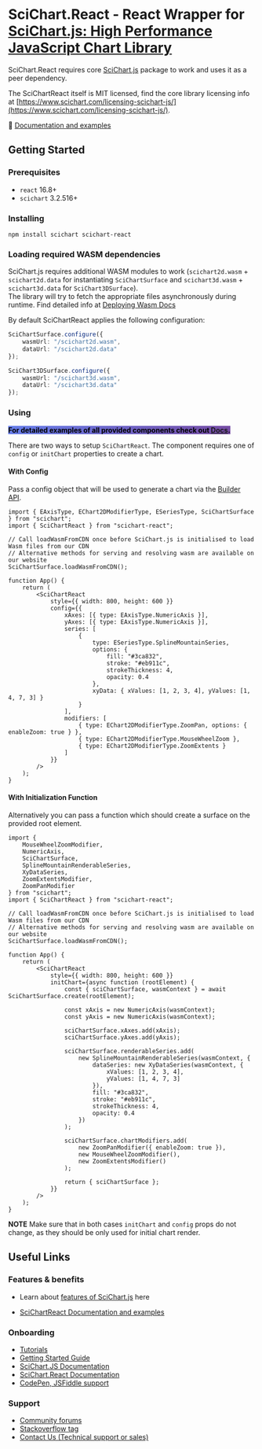 # SciChart.React - React Wrapper for [SciChart.js: High Performance JavaScript Chart Library](https://www.npmjs.com/package/scichart)

SciChart.React requires core [SciChart.js](https://www.npmjs.com/package/scichart) package to work and uses it as a peer dependency.

The SciChartReact itself is MIT licensed, find the core library licensing info at [https://www.scichart.com/licensing-scichart-js/](https://www.scichart.com/licensing-scichart-js/).

:ledger: [Documentation and examples](https://abtsoftware.github.io/scichart-react/?path=/docs/example-scichartreact--docs)

## Getting Started

### Prerequisites

-   `react` 16.8+
-   `scichart` 3.2.516+

### Installing

```
npm install scichart scichart-react
```

### Loading required WASM dependencies

SciChart.js requires additional WASM modules to work (`scichart2d.wasm` + `scichart2d.data` for instantiating `SciChartSurface` and `scichart3d.wasm` + `scichart3d.data` for `SciChart3DSurface`).  
The library will try to fetch the appropriate files asynchronously during runtime.
Find detailed info at [Deploying Wasm Docs](https://www.scichart.com/documentation/js/current/Deploying%20Wasm%20or%20WebAssembly%20and%20Data%20Files%20with%20your%20app.html)

By default SciChartReact applies the following configuration:

```typescript
SciChartSurface.configure({
    wasmUrl: "/scichart2d.wasm",
    dataUrl: "/scichart2d.data"
});

SciChart3DSurface.configure({
    wasmUrl: "/scichart3d.wasm",
    dataUrl: "/scichart3d.data"
});
```

### Using

**<span style="color: black;background-image: linear-gradient(135deg, #667eea 0%, #764ba2 100%);">For detailed examples of all provided components check out [Docs](https://abtsoftware.github.io/scichart-react/?path=/docs/example-scichartreact--docs).</span>**

There are two ways to setup `SciChartReact`.
The component requires one of `config` or `initChart` properties to create a chart.

#### With Config

Pass a config object that will be used to generate a chart via the [Builder API](https://www.scichart.com/documentation/js/current/Intro%20to%20the%20Builder%20API.html).

```tsx
import { EAxisType, EChart2DModifierType, ESeriesType, SciChartSurface } from "scichart";
import { SciChartReact } from "scichart-react";

// Call loadWasmFromCDN once before SciChart.js is initialised to load Wasm files from our CDN
// Alternative methods for serving and resolving wasm are available on our website
SciChartSurface.loadWasmFromCDN();

function App() {
    return (
        <SciChartReact
            style={{ width: 800, height: 600 }}
            config={{
                xAxes: [{ type: EAxisType.NumericAxis }],
                yAxes: [{ type: EAxisType.NumericAxis }],
                series: [
                    {
                        type: ESeriesType.SplineMountainSeries,
                        options: {
                            fill: "#3ca832",
                            stroke: "#eb911c",
                            strokeThickness: 4,
                            opacity: 0.4
                        },
                        xyData: { xValues: [1, 2, 3, 4], yValues: [1, 4, 7, 3] }
                    }
                ],
                modifiers: [
                    { type: EChart2DModifierType.ZoomPan, options: { enableZoom: true } },
                    { type: EChart2DModifierType.MouseWheelZoom },
                    { type: EChart2DModifierType.ZoomExtents }
                ]
            }}
        />
    );
}
```

#### With Initialization Function

Alternatively you can pass a function which should create a surface on the provided root element.

```tsx
import {
    MouseWheelZoomModifier,
    NumericAxis,
    SciChartSurface,
    SplineMountainRenderableSeries,
    XyDataSeries,
    ZoomExtentsModifier,
    ZoomPanModifier
} from "scichart";
import { SciChartReact } from "scichart-react";

// Call loadWasmFromCDN once before SciChart.js is initialised to load Wasm files from our CDN
// Alternative methods for serving and resolving wasm are available on our website
SciChartSurface.loadWasmFromCDN();

function App() {
    return (
        <SciChartReact
            style={{ width: 800, height: 600 }}
            initChart={async function (rootElement) {
                const { sciChartSurface, wasmContext } = await SciChartSurface.create(rootElement);

                const xAxis = new NumericAxis(wasmContext);
                const yAxis = new NumericAxis(wasmContext);

                sciChartSurface.xAxes.add(xAxis);
                sciChartSurface.yAxes.add(yAxis);

                sciChartSurface.renderableSeries.add(
                    new SplineMountainRenderableSeries(wasmContext, {
                        dataSeries: new XyDataSeries(wasmContext, {
                            xValues: [1, 2, 3, 4],
                            yValues: [1, 4, 7, 3]
                        }),
                        fill: "#3ca832",
                        stroke: "#eb911c",
                        strokeThickness: 4,
                        opacity: 0.4
                    })
                );

                sciChartSurface.chartModifiers.add(
                    new ZoomPanModifier({ enableZoom: true }),
                    new MouseWheelZoomModifier(),
                    new ZoomExtentsModifier()
                );

                return { sciChartSurface };
            }}
        />
    );
}
```

**NOTE** Make sure that in both cases `initChart` and `config` props do not change, as they should be only used for initial chart render.

## Useful Links

### Features & benefits

-   Learn about [features of SciChart.js](https://scichart.com/javascript-chart-features) here

-   [SciChartReact Documentation and examples](https://abtsoftware.github.io/scichart-react/?path=/docs/example-scichartreact--docs)

### Onboarding

-   [Tutorials](https://www.scichart.com/documentation/js/current/webframe.html#Tutorial%2001%20-%20Setting%20up%20a%20Project%20with%20SciChart.js.html)
-   [Getting Started Guide](https://scichart.com/getting-started/scichart-javascript/)
-   [SciChart.JS Documentation](https://www.scichart.com/documentation/js/current/webframe.html)
-   [SciChart.React Documentation](https://abtsoftware.github.io/scichart-react/?path=/docs/example-scichartreact--docs)
-   [CodePen, JSFiddle support](https://www.scichart.com/blog/codepen-codesandbox-and-jsfiddle-support-in-scichart-js/)

### Support

-   [Community forums](https://scichart.com/questions)
-   [Stackoverflow tag](https://stackoverflow.com/tags/scichart)
-   [Contact Us (Technical support or sales)](https://scichart.com/contact-us)
